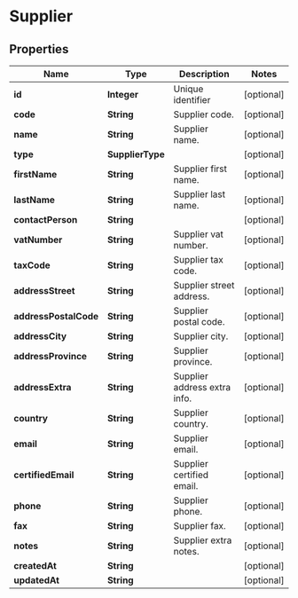 

# Supplier



## Properties

| Name | Type | Description | Notes |
|------------ | ------------- | ------------- | -------------|
|**id** | **Integer** | Unique identifier |  [optional] |
|**code** | **String** | Supplier code. |  [optional] |
|**name** | **String** | Supplier name. |  [optional] |
|**type** | **SupplierType** |  |  [optional] |
|**firstName** | **String** | Supplier first name. |  [optional] |
|**lastName** | **String** | Supplier last name. |  [optional] |
|**contactPerson** | **String** |  |  [optional] |
|**vatNumber** | **String** | Supplier vat number. |  [optional] |
|**taxCode** | **String** | Supplier tax code. |  [optional] |
|**addressStreet** | **String** | Supplier street address. |  [optional] |
|**addressPostalCode** | **String** | Supplier postal code. |  [optional] |
|**addressCity** | **String** | Supplier city. |  [optional] |
|**addressProvince** | **String** | Supplier province. |  [optional] |
|**addressExtra** | **String** | Supplier address extra info. |  [optional] |
|**country** | **String** | Supplier country. |  [optional] |
|**email** | **String** | Supplier email. |  [optional] |
|**certifiedEmail** | **String** | Supplier certified email. |  [optional] |
|**phone** | **String** | Supplier phone. |  [optional] |
|**fax** | **String** | Supplier fax. |  [optional] |
|**notes** | **String** | Supplier extra notes. |  [optional] |
|**createdAt** | **String** |  |  [optional] |
|**updatedAt** | **String** |  |  [optional] |



